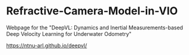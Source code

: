 # Refractive-Camera-Model-in-VIO
Webpage for the "DeepVL: Dynamics and Inertial Measurements-based Deep Velocity Learning for Underwater Odometry"

https://ntnu-arl.github.io/deepvl/
